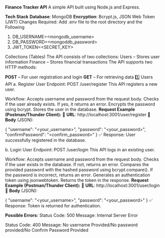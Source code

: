 **Finance Tracker API**
A simple API built using Node.js and Express.

**Tech Stack**
**Database**: MongoDB
**Encryption**: Bcrypt.js, JSON Web Token (JWT)
Changes Required: 
Add .env file to the root directory and the Following
1. DB_USERNAME=<mongodb_username>
2. DB_PASSWORD=<mongoddb_password>
3. JWT_TOKEN=<SECRET_KEY>

Collections (Tables)
The API consists of two collections:
Users – Stores user information
Finance – Stores financial transactions
The API supports two HTTP methods:

**POST** – For user registration and login
**GET** – For retrieving data
1️⃣ Users API
a. Register User
Endpoint: POST /user/register
This API registers a new user.

Workflow:
Accepts username and password from the request body.
Checks if the user already exists. If yes, it returns an error.
Encrypts the password using bcrypt.
Stores the user in the database.
**Request Example (Postman/Thunder Client):**
📌 **URL**: http://localhost:3001/user/register
📌 **Body** (JSON):

{
    "username": "<your_username>",
    "password": "<your_password>",
    "confirmPassword": "<confirm_password>"
}
✅ Response: User successfully registered in the database.

b. Login User
Endpoint: POST /user/login
This API logs in an existing user.

Workflow:
Accepts username and password from the request body.
Checks if the user exists in the database. If not, returns an error.
Compares the provided password with the hashed password using bcrypt.compare().
If the password is incorrect, returns an error.
Generates an authentication token using jsonwebtoken.
Returns the token in the response.
**Request Example (Postman/Thunder Client):**
📌 **URL**: http://localhost:3001/user/login
📌 **Body** (JSON):

{
    "username": "<your_username>",
    "password": "<your_password>"
}
✅ Response: Token is returned for authentication.


**Possible Errors:**
Status Code: 500
Message: Internal Server Error

Status Code: 400
Message: No username Provided/No password provided/No Confirm Password Provided

